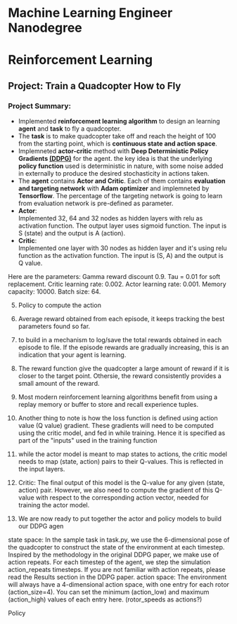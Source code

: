 # Machine Learning Engineer Nanodegree
# Reinforcement Learning
## Project: Train a Quadcopter How to Fly

### Project Summary:
- Implemented **reinforcement learning algorithm** to design an learning **agent** and **task** to fly a quadcopter.
- The **task** is to make quadcopter take off and reach the height of 100 from the starting point, which is **continuous state and action space**. 
- Implemneted **actor-critic** method with **Deep Deterministic Policy Gradients [(DDPG)](https://arxiv.org/abs/1509.02971)** for the agent. the key idea is that the underlying **policy function** used is deterministic in nature, with some noise added in externally to produce the desired stochasticity in actions taken.
- The **agent** contains **Actor and Critic**. Each of them contains **evaluation and targeting network** with **Adam optimizer** and implemneted by **Tensorflow**. The percentage of the targeting network is going to learn from evaluation network is pre-defined as parameter. 
- **Actor**: <br/> Implemented 32, 64 and 32 nodes as hidden layers with relu as activation function. The output layer uses sigmoid function. The input is S (state) and the output is A (action).
- **Critic**: <br/> Implemented one layer with 30 nodes as hidden layer and it's using relu function as the activation function. The input is (S, A) and the output is Q value. 





Here are the parameters: Gamma reward discount 0.9. Tau = 0.01 for soft replacement. Critic learning rate: 0.002. Actor learning rate: 0.001. Memory capacity: 10000. Batch size: 64.

5. Policy to compute the action
7. Average reward obtained from each episode, it keeps tracking the best parameters found so far.  
8. to build in a mechanism to log/save the total rewards obtained in each episode to file. If the episode rewards are gradually increasing, this is an indication that your agent is learning.
9.  The reward function give the quadcopter a large amount of reward if it is closer to the target point. Othersie, the reward consistently provides a small amount of the reward.  

11. Most modern reinforcement learning algorithms benefit from using a replay memory or buffer to store and recall experience tuples. 


14. Another thing to note is how the loss function is defined using action value (Q value) gradient. These gradients will need to be computed using the critic model, and fed in while training. Hence it is specified as part of the "inputs" used in the training function
15.  while the actor model is meant to map states to actions, the critic model needs to map (state, action) pairs to their Q-values. This is reflected in the input layers.
16. Critic: The final output of this model is the Q-value for any given (state, action) pair. However, we also need to compute the gradient of this Q-value with respect to the corresponding action vector, needed for training the actor model. 
17. We are now ready to put together the actor and policy models to build our DDPG agen


state space: In the sample task in task.py, we use the 6-dimensional pose of the quadcopter to construct the state of the environment at each timestep. Inspired by the methodology in the original DDPG paper, we make use of action repeats. For each timestep of the agent, we step the simulation action_repeats timesteps. If you are not familiar with action repeats, please read the Results section in the DDPG paper.
action space: The environment will always have a 4-dimensional action space, with one entry for each rotor (action_size=4). You can set the minimum (action_low) and maximum (action_high) values of each entry here. (rotor_speeds as actions?)

Policy
